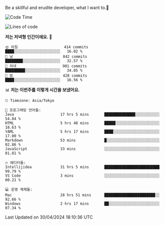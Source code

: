Be a skillful and erudite developer, what I want to.👶

<!--START_SECTION:waka-->
![Code Time](http://img.shields.io/badge/Code%20Time-755%20hrs%204%20mins-blue)

![Lines of code](https://img.shields.io/badge/%EC%A0%80%EB%8A%94%20%EC%97%AC%ED%83%9C%EA%B9%8C%EC%A7%80%20-1.7%20million%20%EC%A4%84%EC%9D%98%20%EC%BD%94%EB%93%9C%EB%A5%BC%20%EC%9E%91%EC%84%B1%ED%96%88%EC%96%B4%EC%9A%94.-blue)

**저는 저녁형 인간이에요. 🦉** 

```text
🌞 아침                     414 commits         ████░░░░░░░░░░░░░░░░░░░░░   16.02 % 
🌆 낮　                     842 commits         ████████░░░░░░░░░░░░░░░░░   32.57 % 
🌃 저녁                     901 commits         █████████░░░░░░░░░░░░░░░░   34.85 % 
🌙 밤　                     428 commits         ████░░░░░░░░░░░░░░░░░░░░░   16.56 % 
```


📊 **저는 이번주를 이렇게 시간을 보냈어요.** 

```text
🕑︎ Timezone: Asia/Tokyo

💬 프로그래밍 언어들: 
Java                     17 hrs 5 mins       ██████████████░░░░░░░░░░░   54.84 % 
HTML                     5 hrs 48 mins       █████░░░░░░░░░░░░░░░░░░░░   18.63 % 
YAML                     5 hrs 17 mins       ████░░░░░░░░░░░░░░░░░░░░░   17.00 % 
Markdown                 53 mins             █░░░░░░░░░░░░░░░░░░░░░░░░   02.86 % 
JavaScript               33 mins             ░░░░░░░░░░░░░░░░░░░░░░░░░   01.81 % 

🔥 에디터들: 
Intellijidea             31 hrs 5 mins       █████████████████████████   99.79 % 
VS Code                  3 mins              ░░░░░░░░░░░░░░░░░░░░░░░░░   00.21 % 

💻 운영 체제들: 
Mac                      28 hrs 51 mins      ███████████████████████░░   92.66 % 
Windows                  2 hrs 17 mins       ██░░░░░░░░░░░░░░░░░░░░░░░   07.34 % 
```


 Last Updated on 30/04/2024 18:10:36 UTC
<!--END_SECTION:waka-->
